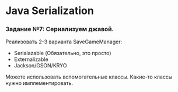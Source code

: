 # Java Serialization

### Задание №7: Сериализуем джавой.

Реализовать 2-3 варианта SaveGameManager:
- Serialazable (Обязательно, это просто)
- Externalizable
- Jackson/GSON/KRYO

Можете использовать вспомогательные классы. Какие-то классы нужно имплементировать.